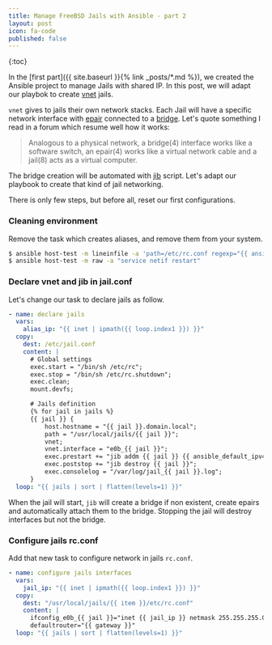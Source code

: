 ```yaml
---
title: Manage FreeBSD Jails with Ansible - part 2
layout: post
icon: fa-code
published: false
---
```


{:toc}

In the [first part]({{ site.baseurl }}{% link _posts/*.md %}), we created the Ansible project to manage Jails with shared IP. In this post, we will adapt our playbok to create [vnet](https://www.unix.com/man-page/freebsd/9/vimage/) jails.

``vnet`` gives to jails their own network stacks. Each Jail will have a specific network interface with [epair](https://www.freebsd.org/cgi/man.cgi?query=epair&sektion=4&manpath=freebsd-release-ports) connected to a [bridge](https://www.freebsd.org/cgi/man.cgi?query=bridge&sektion=4&manpath=freebsd-release-ports). Let's quote something I read in a forum which resume well how it works:

> Analogous to a physical network, a bridge(4) interface works like a software switch, an epair(4) works like a virtual network cable and a jail(8) acts as a virtual computer.

The bridge creation will be automated with [jib](https://github.com/freebsd/freebsd-src/blob/373ffc62c158e52cde86a5b934ab4a51307f9f2e/share/examples/jails/jib) script.
Let's adapt our playbook to create that kind of jail networking.

There is only few steps, but before all, reset our first configurations.

### Cleaning environment

Remove the task which creates aliases, and remove them from your system.
```bash
$ ansible host-test -m lineinfile -a 'path=/etc/rc.conf regexp="{{ ansible_default_ipv4.device }}_alias.*" state=absent'
$ ansible host-test -m raw -a "service netif restart"
```

### Declare vnet and jib in jail.conf
Let's change our task to declare jails as follow.
```yaml
- name: declare jails
  vars:
    alias_ip: "{{ inet | ipmath({{ loop.index1 }}) }}"
  copy:
    dest: /etc/jail.conf
    content: |
      # Global settings
      exec.start = "/bin/sh /etc/rc";
      exec.stop = "/bin/sh /etc/rc.shutdown";
      exec.clean;
      mount.devfs;

      # Jails definition
      {% for jail in jails %}
      {{ jail }} {
          host.hostname = "{{ jail }}.domain.local";
          path = "/usr/local/jails/{{ jail }}";
          vnet;
          vnet.interface = "e0b_{{ jail }}";
          exec.prestart += "jib addm {{ jail }} {{ ansible_default_ipv4.device }}";
          exec.poststop += "jib destroy {{ jail }}";
          exec.consolelog = "/var/log/jail_{{ jail }}.log";
      }
  loop: "{{ jails | sort | flatten(levels=1) }}"
```
When the jail will start, ``jib`` will create a bridge if non existent, create epairs and automatically attach them to the bridge. Stopping the jail will destroy interfaces but not the bridge.

### Configure jails rc.conf
Add that new task to configure network in jails ``rc.conf``.
```yaml
- name: configure jails interfaces
  vars:
    jail_ip: "{{ inet | ipmath({{ loop.index1 }}) }}"
  copy:
    dest: "/usr/local/jails/{{ item }}/etc/rc.conf"
    content: |
      ifconfig_e0b_{{ jail }}="inet {{ jail_ip }} netmask 255.255.255.0"
      defaultrouter="{{ gateway }}"
  loop: "{{ jails | sort | flatten(levels=1) }}"
```
